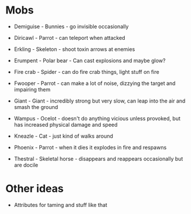 # Mobs

* Demiguise - Bunnies - go invisible occasionally

* Diricawl - Parrot - can teleport when attacked

* Erkling - Skeleton - shoot toxin arrows at enemies

* Erumpent - Polar bear - Can cast explosions and maybe glow?

* Fire crab - Spider - can do fire crab things, light stuff on fire

* Fwooper - Parrot - can make a lot of noise, dizzying the target and impairing them

* Giant - Giant - incredibly strong but very slow, can leap into the air and smash the ground

* Wampus - Ocelot - doesn't do anything vicious unless provoked, but has increased physical damage and speed

* Kneazle - Cat - just kind of walks around

* Phoenix - Parrot - when it dies it explodes in fire and respawns

* Thestral - Skeletal horse - disappears and reappears occasionally but are docile

# Other ideas

* Attributes for taming and stuff like that
